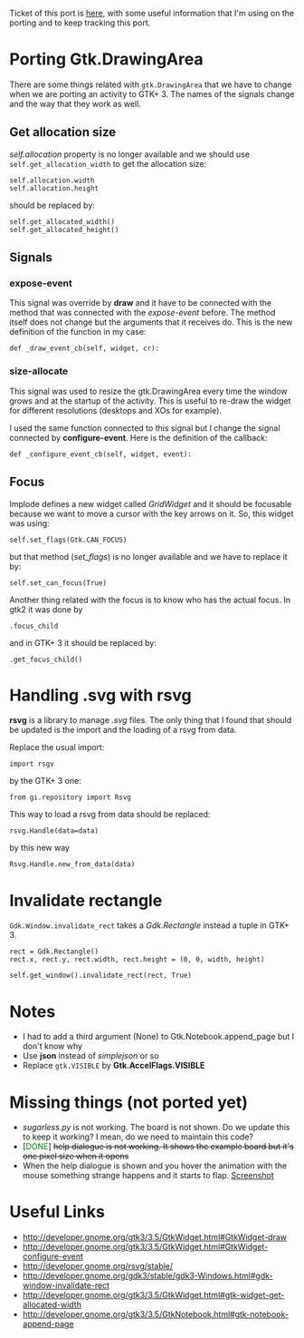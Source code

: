 Ticket of this port is [here](http://bugs.sugarlabs.org/ticket/3715), with some
useful information that I'm using on the porting and to keep tracking
this port.


Porting Gtk.DrawingArea
=======================

There are some things related with `gtk.DrawingArea` that we have to
change when we are porting an activity to GTK+ 3. The names of the signals
change and the way that they work as well.

Get allocation size
-------------------

*self.allocation* property is no longer available and we should use
`self.get_allocation_width` to get the allocation size:

`self.allocation.width`\
`self.allocation.height`

should be replaced by:

`self.get_allocated_width()`\
`self.get_allocated_height()`

Signals
-------

### expose-event

This signal was override by **draw** and it have to be connected with
the method that was connected with the *expose-event* before. The method
itself does not change but the arguments that it receives do. This is
the new definition of the function in my case:

`def _draw_event_cb(self, widget, cr):`

### size-allocate

This signal was used to resize the gtk.DrawingArea every time the window
grows and at the startup of the activity. This is useful to re-draw the
widget for different resolutions (desktops and XOs for example).

I used the same function connected to this signal but I change the
signal connected by **configure-event**. Here is the definition of the
callback:

`def _configure_event_cb(self, widget, event):`

Focus
-----

Implode defines a new widget called *GridWidget* and it should be
focusable because we want to move a cursor with the key arrows on it.
So, this widget was using:

`self.set_flags(Gtk.CAN_FOCUS)`

but that method (*set\_flags*) is no longer available and we have to
replace it by:

`self.set_can_focus(True)`

Another thing related with the focus is to know who has the actual
focus. In gtk2 it was done by

`.focus_child`

and in GTK+ 3 it should be replaced by:

`.get_focus_child()`

Handling .svg with rsvg
=======================

**rsvg** is a library to manage *.svg* files. The only thing that I
found that should be updated is the import and the loading of a rsvg
from data.

Replace the usual import:

`import rsgv`

by the GTK+ 3 one:

`from gi.repository import Rsvg`

This way to load a rsvg from data should be replaced:

`rsvg.Handle(data=data)`

by this new way

`Rsvg.Handle.new_from_data(data)`

Invalidate rectangle
====================

`Gdk.Window.invalidate_rect` takes a *Gdk.Rectangle* instead a tuple in
GTK+ 3.

`rect = Gdk.Rectangle()`\
`rect.x, rect.y, rect.width, rect.height = (0, 0, width, height)`

`self.get_window().invalidate_rect(rect, True)`

Notes
=====

-   I had to add a third argument (None) to Gtk.Notebook.append\_page
    but I don't know why
-   Use **json** instead of *simplejson* or so
-   Replace `gtk.VISIBLE` by **Gtk.AccelFlags.VISIBLE**

Missing things (not ported yet)
===============================

-   *sugarless.py* is not working. The board is not shown. Do we update
    this to keep it working? I mean, do we need to maintain this code?
-   \[<span style="color: green;">DONE</span>\] ~~help dialogue is not
    working. It shows the example board but it's one pixel size when it
    opens~~
-   When the help dialogue is shown and you hover the animation with the
    mouse something strange happens and it starts to flap.
    [Screenshot](http://bugs.sugarlabs.org/attachment/ticket/3715/53.png)

Useful Links
============

-   <http://developer.gnome.org/gtk3/3.5/GtkWidget.html#GtkWidget-draw>
-   <http://developer.gnome.org/gtk3/3.5/GtkWidget.html#GtkWidget-configure-event>
-   <http://developer.gnome.org/rsvg/stable/>
-   <http://developer.gnome.org/gdk3/stable/gdk3-Windows.html#gdk-window-invalidate-rect>
-   <http://developer.gnome.org/gtk3/3.5/GtkWidget.html#gtk-widget-get-allocated-width>
-   <http://developer.gnome.org/gtk3/3.5/GtkNotebook.html#gtk-notebook-append-page>
